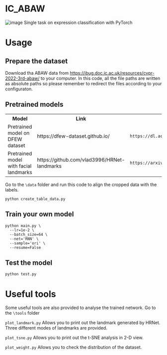 # IC_ABAW
![image](https://user-images.githubusercontent.com/48800547/158078670-d79283e9-5d9e-4f8b-9962-52bb089459c3.png)
Single task on expression classification with PyTorch

# Usage
## Prepare the dataset
Download tha ABAW data from https://ibug.doc.ic.ac.uk/resources/cvpr-2022-3rd-abaw/ to your computer. In this code, all the file paths are written as absolute paths so please remember to redirect the files according to your configuraton.

## Pretrained models
<table>
  <tr>
    <th>Model</th>
    <th>Link</th>
    <th>Citation</th>
  </tr>
  <tr>
    <td>Pretrained model on DFEW dataset</td>
    <td>https://dfew-dataset.github.io/</td>
    <td><code itemprop="citation">https://dl.acm.org/doi/10.1145/3394171.3413620</code></td>
  </tr>
  <tr>
    <td>Pretrained model with facial landmarks</td>
    <td>https://github.com/vlad3996/HRNet-landmarks</td>
    <td><code itemprop="citation">https://arxiv.org/pdf/1908.07919.pdf</code></td>
  </tr>
</table>

Go to the `\data` folder and run this code to align the cropped data with the labels.
```shell
python create_table_data.py 
```

## Train your own model
```shell
python main.py \
  --lr=1e-2 \
  --batch_size=64 \
  --net='RNN' \
  --sample='ori' \
  --resume=False
```

## Test the model
```shell
python test.py 
```

# Useful tools
Some useful tools are also provided to analyse the trained network.
Go to the `\tools` folder

`plot_landmark.py` Allows you to print out the landmark generated by HRNet. Three different modes of landmarks are provided.

`plot_tsne.py` Allows you to print out the t-SNE analysis in 2-D view.

`plot_weight.py` Allows you to check the distribution of the dataset.



